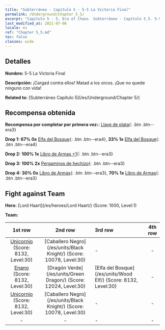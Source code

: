 ```yaml
---
title: "Subterráneo - Capítulo 5 - 5-5 La Victoria Final"
permalink: /Underground/Chapter 5_5/
excerpt: "Capítulo 5 - 5. Era of Chaos  Subterráneo - Capítulo 5_5. 5-5 La Victoria Final"
last_modified_at: 2021-07-06
locale: es
ref: "Chapter 5_5.md"
toc: false
classes: wide
---
```


## Detalles

 **Nombre:** 5-5 La Victoria Final

 **Descripción:** ¡Cargad contra ellos! Matad a los orcos. ¡Que no quede ninguno con vida!

 **Related to:** [Subterráneo Capítulo 5](/es/Underground/Chapter 5/)

## Recompensa obtenida

 **Recompensa por completar por primera vez::** [Llave de plata](/ItemsES/con_693/){: .btn .btn--era3}

 **Drop 1:** **67% 0x** [Elfa del Bosque](/ItemsES/unt_201/){: .btn .btn--era4}, **33% 1x** [Elfa del Bosque](/ItemsES/unt_201/){: .btn .btn--era4}

 **Drop 2:** **100% 1x** [Libro de Armas +1](/ItemsES/mat_25/){: .btn .btn--era3}

 **Drop 3:** **100% 2x** [Pergaminos de hechizo](/ItemsES/con_694/){: .btn .btn--era3}

 **Drop 4:** **30% 0x** [Libro de Armas](/ItemsES/mat_18/){: .btn .btn--era3}, **70% 1x** [Libro de Armas](/ItemsES/mat_18/){: .btn .btn--era3}


## Fight against Team
 **Hero:** [Lord Haart](/es/heroes/Lord Haart/) (Score: 1000, Level:1)

 **Team:**


  | 1st row | 2nd row | 3rd row | 4th row |
  |:----:|:----:|:----|:----:|
  | [Unicornio](/es/units/Unicorn/) (Score: 8132, Level:30)  | [Caballero Negro](/es/units/Black Knight/) (Score: 10078, Level:30)  | - | - |
  | [Enano](/es/units/Dwarf/) (Score: 8132, Level:30)  | [Dragón Verde](/es/units/Green Dragon/) (Score: 12024, Level:30)  | [Elfa del Bosque](/es/units/Wood Elf/) (Score: 8132, Level:30)  | - |
  | [Unicornio](/es/units/Unicorn/) (Score: 8132, Level:30)  | [Caballero Negro](/es/units/Black Knight/) (Score: 10078, Level:30)  | - | - |
  | - | - | - | - |


